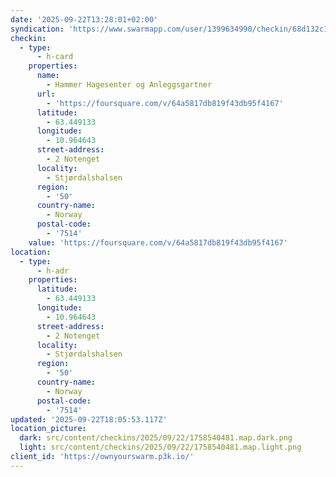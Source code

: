 ```yaml
---
date: '2025-09-22T13:28:01+02:00'
syndication: 'https://www.swarmapp.com/user/1399634990/checkin/68d132c10668143d3d3a3dff'
checkin:
  - type:
      - h-card
    properties:
      name:
        - Hammer Hagesenter og Anleggsgartner
      url:
        - 'https://foursquare.com/v/64a5817db819f43db95f4167'
      latitude:
        - 63.449133
      longitude:
        - 10.964643
      street-address:
        - 2 Notenget
      locality:
        - Stjørdalshalsen
      region:
        - '50'
      country-name:
        - Norway
      postal-code:
        - '7514'
    value: 'https://foursquare.com/v/64a5817db819f43db95f4167'
location:
  - type:
      - h-adr
    properties:
      latitude:
        - 63.449133
      longitude:
        - 10.964643
      street-address:
        - 2 Notenget
      locality:
        - Stjørdalshalsen
      region:
        - '50'
      country-name:
        - Norway
      postal-code:
        - '7514'
updated: '2025-09-22T18:05:53.117Z'
location_picture:
  dark: src/content/checkins/2025/09/22/1758540481.map.dark.png
  light: src/content/checkins/2025/09/22/1758540481.map.light.png
client_id: 'https://ownyourswarm.p3k.io/'
---
```


